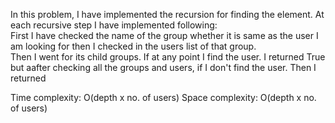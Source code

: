 In this problem, I have implemented the recursion for finding the element. 
At each recursive step I have implemented following: 
<br>First I have checked the name of the group whether it is same as the user I am looking for then I checked in the users list of that group. 
<br>Then I went for its child groups. If at any point I find the user. I returned True but aafter checking all the groups and users, if I don't find the user. Then I returned

Time complexity: O(depth x no. of users) Space complexity: O(depth x no. of users)
